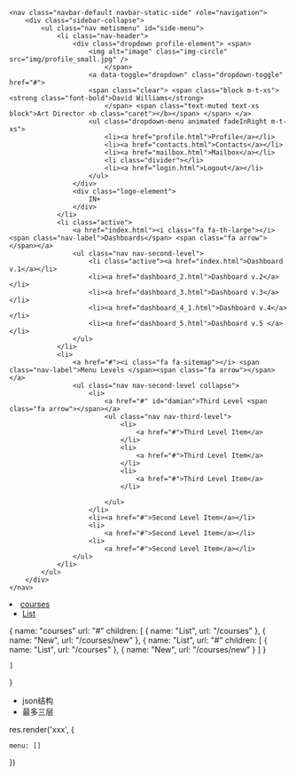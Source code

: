 
```
<nav class="navbar-default navbar-static-side" role="navigation">
    <div class="sidebar-collapse">
        <ul class="nav metismenu" id="side-menu">
            <li class="nav-header">
                <div class="dropdown profile-element"> <span>
                    <img alt="image" class="img-circle" src="img/profile_small.jpg" />
                        </span>
                    <a data-toggle="dropdown" class="dropdown-toggle" href="#">
                    <span class="clear"> <span class="block m-t-xs"> <strong class="font-bold">David Williams</strong>
                        </span> <span class="text-muted text-xs block">Art Director <b class="caret"></b></span> </span> </a>
                    <ul class="dropdown-menu animated fadeInRight m-t-xs">
                        <li><a href="profile.html">Profile</a></li>
                        <li><a href="contacts.html">Contacts</a></li>
                        <li><a href="mailbox.html">Mailbox</a></li>
                        <li class="divider"></li>
                        <li><a href="login.html">Logout</a></li>
                    </ul>
                </div>
                <div class="logo-element">
                    IN+
                </div>
            </li>
            <li class="active">
                <a href="index.html"><i class="fa fa-th-large"></i> <span class="nav-label">Dashboards</span> <span class="fa arrow"></span></a>
                <ul class="nav nav-second-level">
                    <li class="active"><a href="index.html">Dashboard v.1</a></li>
                    <li><a href="dashboard_2.html">Dashboard v.2</a></li>
                    <li><a href="dashboard_3.html">Dashboard v.3</a></li>
                    <li><a href="dashboard_4_1.html">Dashboard v.4</a></li>
                    <li><a href="dashboard_5.html">Dashboard v.5 </a></li>
                </ul>
            </li>
            <li>
                <a href="#"><i class="fa fa-sitemap"></i> <span class="nav-label">Menu Levels </span><span class="fa arrow"></span></a>
                <ul class="nav nav-second-level collapse">
                    <li>
                        <a href="#" id="damian">Third Level <span class="fa arrow"></span></a>
                        <ul class="nav nav-third-level">
                            <li>
                                <a href="#">Third Level Item</a>
                            </li>
                            <li>
                                <a href="#">Third Level Item</a>
                            </li>
                            <li>
                                <a href="#">Third Level Item</a>
                            </li>

                        </ul>
                    </li>
                    <li><a href="#">Second Level Item</a></li>
                    <li>
                        <a href="#">Second Level Item</a></li>
                    <li>
                        <a href="#">Second Level Item</a></li>
                </ul>
            </li>
        </ul>
    </div>
</nav>
```


<li>
  <a href="#">
    <i class="fa fa-server"></i>
    <span class="nav-label">courses</span>
    <span class="fa arrow"></span>
  </a>
  <ul class="nav nav-second-level collapse">
    <li>
      <a href="/courses">List</a>
    </li>
  </ul>
</li>


{
    name: "courses"
    url: "#"
    children: [
        {
            name: "List",
            url: "/courses"
        },
        {
            name: "New",
            url: "/courses/new"
        },
        {
            name: "List",
            url: "#"
            children: [
                {
                    name: "List",
                    url: "/courses"
                },
                {
                    name: "New",
                    url: "/courses/new"
                }
            ]
        }

    ]
}

- json结构
- 最多三层

res.render('xxx', {

    menu: []
})